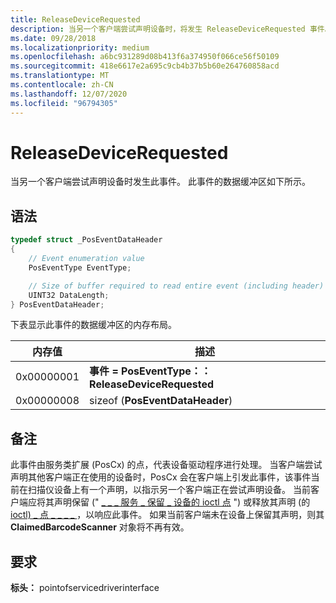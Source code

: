 ```yaml
---
title: ReleaseDeviceRequested
description: 当另一个客户端尝试声明设备时，将发生 ReleaseDeviceRequested 事件。
ms.date: 09/28/2018
ms.localizationpriority: medium
ms.openlocfilehash: a6bc931289d08b413f6a374950f066ce56f50109
ms.sourcegitcommit: 418e6617e2a695c9cb4b37b5b60e264760858acd
ms.translationtype: MT
ms.contentlocale: zh-CN
ms.lasthandoff: 12/07/2020
ms.locfileid: "96794305"
---
```

# <a name="releasedevicerequested"></a>ReleaseDeviceRequested

当另一个客户端尝试声明设备时发生此事件。 此事件的数据缓冲区如下所示。

## <a name="syntax"></a>语法

```cpp
typedef struct _PosEventDataHeader
{
    // Event enumeration value
    PosEventType EventType;

    // Size of buffer required to read entire event (including header)
    UINT32 DataLength;
} PosEventDataHeader;
```

下表显示此事件的数据缓冲区的内存布局。

| 内存值          | 描述                               |
|-----------------------|-------------------------------------------|
| 0x00000001 | **事件 = PosEventType：： ReleaseDeviceRequested** |
| 0x00000008 | sizeof (**PosEventDataHeader**)                        |

## <a name="remarks"></a>备注

此事件由服务类扩展 (PosCx) 的点，代表设备驱动程序进行处理。 当客户端尝试声明其他客户端正在使用的设备时，PosCx 会在客户端上引发此事件，该事件当前在扫描仪设备上有一个声明，以指示另一个客户端正在尝试声明设备。 当前客户端应将其声明保留 (" [ \_ \_ \_ 服务 \_ 保留 \_ 设备的 ioctl 点](/windows-hardware/drivers/ddi/pointofservicedriverinterface/ni-pointofservicedriverinterface-ioctl_point_of_service_retain_device) ") 或释放其声明 (的 [ioctl) \_ 点 \_ \_ \_ \_ ](/windows-hardware/drivers/ddi/pointofservicedriverinterface/ni-pointofservicedriverinterface-ioctl_point_of_service_release_device) ，以响应此事件。 如果当前客户端未在设备上保留其声明，则其 **ClaimedBarcodeScanner** 对象将不再有效。

## <a name="requirements"></a>要求

**标头：** pointofservicedriverinterface
